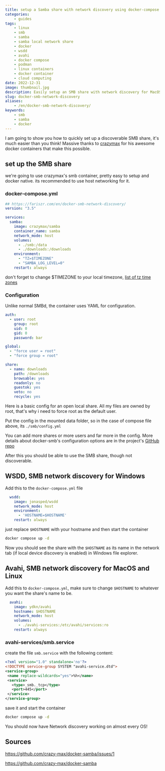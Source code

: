 ```yaml
---
title: setup a Samba share with network discovery using docker-compose
categories: 
    - guides
tags:
    - linux
    - smb
    - samba
    - samba local network share
    - docker
    - wsdd
    - avahi
    - docker compose
    - podman
    - linux containers
    - docker container
    - cloud computing
date: 2022-12-31
image: thumbnail.jpg
description: Easily setup an SMB share with network discovery for MacOS and windows using docker and Docker-compose
slug: docker-smb-network-discovery
aliases:
    - /en/docker-smb-network-discovery/
keywords: 
    - smb
    - samba 
    - docker
---
```


I am going to show you how to quickly set up a discoverable SMB share, it's much easier than you think!
Massive thanks to [crazymax](https://crazymax.dev/) for his awesome docker containers that make this possible.

## set up the SMB share
we're going to use crazymax's smb container, pretty easy to setup and docker native.
its recommended to use host networking for it.

### docker-compose.yml

```yaml
## https://fariszr.com/en/docker-smb-network-discovery/
version: "3.5"

services:
  samba:
    image: crazymax/samba
    container_name: samba
    network_mode: host
    volumes:
      - ./smb:/data
      - ./downloads:/downloads
    environment:
      - "TZ=$TIMEZONE"
      - "SAMBA_LOG_LEVEL=0"
    restart: always
```
don't forget to change $TIMEZONE to your local timezone, [list of tz time zones](https://wikipedia.org/wiki/List_of_tz_database_time_zones)

### Configuration

Unlike normal SMBd, the container uses YAML for configuration.

```yaml
auth:
  - user: root
    group: root
    uid: 0
    gid: 0
    password: bar

global:
  - "force user = root"
  - "force group = root"

share:
  - name: downloads
    path: /downloads
    browsable: yes
    readonly: no
    guestok: yes
    veto: no
    recycle: yes 
```
Here is a basic config for an open local share.
All my files are owned by root, that's why i need to force root as the default user.

Put the config in the mounted data folder, so in the case of compose file above, its `./smb/config.yml`

You can add more shares or more users and far more in the config.
More details about docker-smb's configuration options are in the project's [GitHub repo](https://github.com/crazy-max/docker-samba)

After this you should be able to use the SMB share, though not discoverable.

## WSDD, SMB network discovery for Windows

Add this to the `docker-compose.yml` file

```yaml
  wsdd:
    image: jonasped/wsdd
    network_mode: host
    environment:
      - 'HOSTNAME=$HOSTNAME'
    restart: always
```
just replace `$HOSTNAME` with your hostname and then start the container

```bash
docker compose up -d
```

Now you should see the share with the `$HOSTNAME` as its name in the network tab (if local device discovery is enabled) in Windows file explorer.

## Avahi, SMB network discovery for MacOS and Linux

Add this to `docker-compose.yml`, make sure to change `$HOSTNAME` to whatever you want the share's name to be.

```yaml
  avahi:
    image: ydkn/avahi
    hostname: $HOSTNAME
    network_mode: host
    volumes:
      - ./avahi-services:/etc/avahi/services:ro
    restart: always
```

### avahi-services/smb.service
create the file `smb.service` with the following content:

```xml
<?xml version="1.0" standalone='no'?>
<!DOCTYPE service-group SYSTEM "avahi-service.dtd">
<service-group>
 <name replace-wildcards="yes">%h</name>
 <service>
   <type>_smb._tcp</type>
   <port>445</port>
 </service>
</service-group>
```

save it and start the container
```bash
docker compose up -d
```

You should now have Network discovery working on almost every OS!

## Sources

https://github.com/crazy-max/docker-samba/issues/1

https://github.com/crazy-max/docker-samba